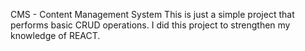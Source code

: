 CMS - Content Management System
This is just a simple project that performs basic CRUD operations.
I did this project to strengthen my knowledge of REACT.
 
